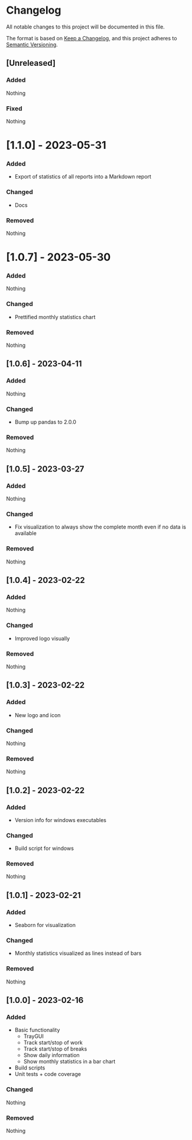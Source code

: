 # Changelog

All notable changes to this project will be documented in this file.

The format is based on [Keep a Changelog](https://keepachangelog.com/en/1.0.0/),
and this project adheres to [Semantic Versioning](https://semver.org/spec/v2.0.0.html).

## [Unreleased]

### Added 

Nothing

### Fixed

Nothing

# [1.1.0] - 2023-05-31

### Added

- Export of statistics of all reports into a Markdown report

### Changed

- Docs

### Removed

Nothing

# [1.0.7] - 2023-05-30

### Added

Nothing

### Changed

- Prettified monthly statistics chart

### Removed

Nothing

## [1.0.6] - 2023-04-11

### Added

Nothing

### Changed

- Bump up pandas to 2.0.0

### Removed

Nothing

## [1.0.5] - 2023-03-27

### Added

Nothing

### Changed

- Fix visualization to always show the complete month even if no data is available

### Removed

Nothing

## [1.0.4] - 2023-02-22

### Added

Nothing

### Changed

- Improved logo visually

### Removed

Nothing

## [1.0.3] - 2023-02-22

### Added

- New logo and icon

### Changed

Nothing

### Removed

Nothing

## [1.0.2] - 2023-02-22

### Added

- Version info for windows executables

### Changed

- Build script for windows

### Removed

Nothing


## [1.0.1] - 2023-02-21

### Added

- Seaborn for visualization

### Changed

- Monthly statistics visualized as lines instead of bars

### Removed

Nothing

## [1.0.0] - 2023-02-16

### Added

- Basic functionality
  - TrayGUI
  - Track start/stop of work
  - Track start/stop of breaks
  - Show daily information
  - Show monthly statistics in a bar chart
- Build scripts
- Unit tests + code coverage

### Changed

Nothing

### Removed

Nothing